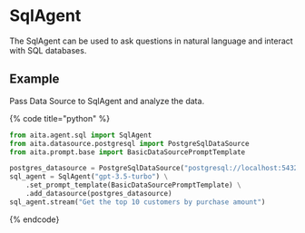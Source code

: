 # SqlAgent

The SqlAgent can be used to ask questions in natural language and interact with SQL databases.

## Example

Pass Data Source to SqlAgent and analyze the data.

{% code title="python" %}

```python
from aita.agent.sql import SqlAgent
from aita.datasource.postgresql import PostgreSqlDataSource
from aita.prompt.base import BasicDataSourcePromptTemplate

postgres_datasource = PostgreSqlDataSource("postgresql://localhost:5432/db")
sql_agent = SqlAgent("gpt-3.5-turbo") \
    .set_prompt_template(BasicDataSourcePromptTemplate) \
    .add_datasource(postgres_datasource)
sql_agent.stream("Get the top 10 customers by purchase amount")
```

{% endcode}
